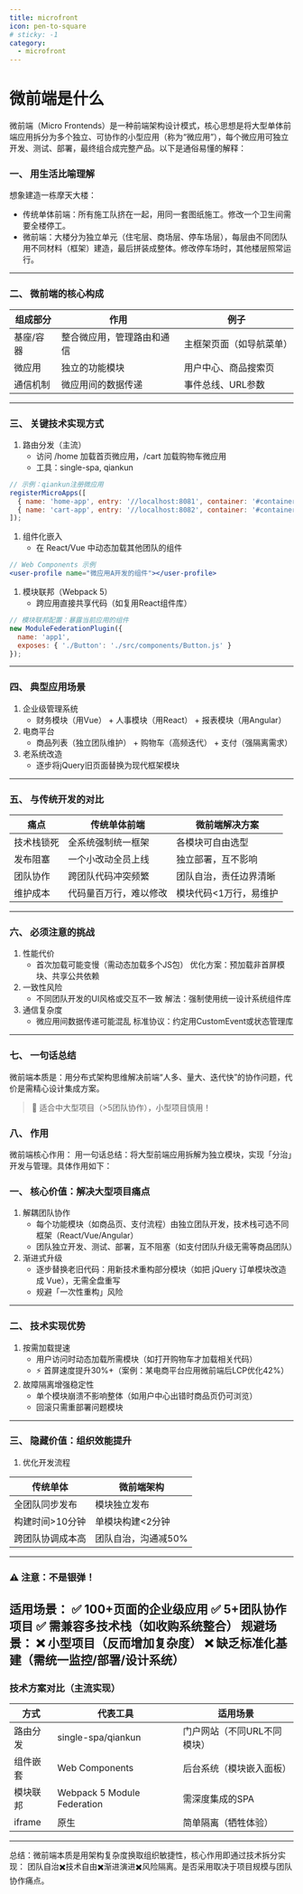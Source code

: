 ```yaml
---
title: microfront
icon: pen-to-square
# sticky: -1
category:
  - microfront
---
```


<!-- more -->
# 微前端是什么
微前端（Micro Frontends）是一种前端架构设计模式，核心思想是将大型单体前端应用拆分为多个独立、可协作的小型应用（称为“微应用”），每个微应用可独立开发、测试、部署，最终组合成完整产品。以下是通俗易懂的解释：

### 一、 用生活比喻理解
想象建造一栋摩天大楼：
- 传统单体前端：所有施工队挤在一起，用同一套图纸施工。修改一个卫生间需要全楼停工。
- 微前端：大楼分为独立单元（住宅层、商场层、停车场层），每层由不同团队用不同材料（框架）建造，最后拼装成整体。修改停车场时，其他楼层照常运行。
---

### 二、 微前端的核心构成
|组成部分|作用|例子|
|---|---|---|
|基座/容器|整合微应用，管理路由和通信|主框架页面（如导航菜单）|
|微应用|独立的功能模块|用户中心、商品搜索页|
|通信机制|微应用间的数据传递|事件总线、URL参数|

---

### 三、 关键技术实现方式
1. 路由分发（主流）
    - 访问 /home 加载首页微应用，/cart 加载购物车微应用
    - 工具：single-spa, qiankun
```javascript
// 示例：qiankun注册微应用
registerMicroApps([
  { name: 'home-app', entry: '//localhost:8081', container: '#container', activeRule: '/home' },
  { name: 'cart-app', entry: '//localhost:8082', container: '#container', activeRule: '/cart' }
]);
```
1. 组件化嵌入
    - 在 React/Vue 中动态加载其他团队的组件
```jsx
// Web Components 示例
<user-profile name="微应用A开发的组件"></user-profile>
```
1. 模块联邦（Webpack 5）
    - 跨应用直接共享代码（如复用React组件库）
```javascript
// 模块联邦配置：暴露当前应用的组件
new ModuleFederationPlugin({
  name: 'app1',
  exposes: { './Button': './src/components/Button.js' }
});
```
---

### 四、 典型应用场景
1. 企业级管理系统
    - 财务模块（用Vue） + 人事模块（用React） + 报表模块（用Angular）
1. 电商平台
    - 商品列表（独立团队维护） + 购物车（高频迭代） + 支付（强隔离需求）
1. 老系统改造
    - 逐步将jQuery旧页面替换为现代框架模块
---

### 五、 与传统开发的对比
|痛点|传统单体前端|微前端解决方案|
|---|---|--|
|技术栈锁死|全系统强制统一框架|各模块可自由选型|
|发布阻塞|一个小改动全员上线|独立部署，互不影响|
|团队协作|跨团队代码冲突频繁|团队自治，责任边界清晰|
|维护成本|代码量百万行，难以修改|模块代码<1万行，易维护|

---

### 六、 必须注意的挑战
1. 性能代价
    - 首次加载可能变慢（需动态加载多个JS包）
优化方案：预加载非首屏模块、共享公共依赖
1. 一致性风险
    - 不同团队开发的UI风格或交互不一致
解法：强制使用统一设计系统组件库
1. 通信复杂度
    - 微应用间数据传递可能混乱
标准协议：约定用CustomEvent或状态管理库
---

### 七、 一句话总结
微前端本质是：用分布式架构思维解决前端“人多、量大、迭代快”的协作问题，代价是需精心设计集成方案。
> 📌 适合中大型项目（>5团队协作），小型项目慎用！


### 八、 作用
微前端核心作用：
用一句话总结：将大型前端应用拆解为独立模块，实现「分治」开发与管理。具体作用如下：

### 一、 核心价值：解决大型项目痛点
1. 解耦团队协作
    - 每个功能模块（如商品页、支付流程）由独立团队开发，技术栈可选不同框架（React/Vue/Angular）
    - 团队独立开发、测试、部署，互不阻塞（如支付团队升级无需等商品团队）
1. 渐进式升级
    - 逐步替换老旧代码：用新技术重构部分模块（如把 jQuery 订单模块改造成 Vue），无需全盘重写
    - 规避「一次性重构」风险
---

### 二、 技术实现优势
1. 按需加载提速
    - 用户访问时动态加载所需模块（如打开购物车才加载相关代码）
    - ⚡ 首屏速度提升30%+（案例：某电商平台应用微前端后LCP优化42%）
1. 故障隔离增强稳定性
    - 单个模块崩溃不影响整体（如用户中心出错时商品页仍可浏览）
    - 回滚只需重部署问题模块
---

### 三、 隐藏价值：组织效能提升
1. 优化开发流程

|传统单体|微前端架构|
|---|--|
|全团队同步发布|模块独立发布|
|构建时间>10分钟|单模块构建<2分钟|
|跨团队协调成本高|团队自治，沟通减50%|

---

### ⚠️ 注意：不是银弹！
适用场景：
✅ 100+页面的企业级应用
✅ 5+团队协作项目
✅ 需兼容多技术栈（如收购系统整合）
规避场景：
❌ 小型项目（反而增加复杂度）
❌ 缺乏标准化基建（需统一监控/部署/设计系统）
---

### 技术方案对比（主流实现）
|方式|代表工具|适用场景|
|---|--|--|
|路由分发|single-spa/qiankun|门户网站（不同URL不同模块）|
|组件嵌套|Web Components|后台系统（模块嵌入面板）|
|模块联邦|Webpack 5 Module Federation|需深度集成的SPA|
|iframe|原生|简单隔离（牺牲体验）|

---
总结：微前端本质是用架构复杂度换取组织敏捷性，核心作用即通过技术拆分实现：
团队自治✖️技术自由✖️渐进演进✖️风险隔离。是否采用取决于项目规模与团队协作痛点。